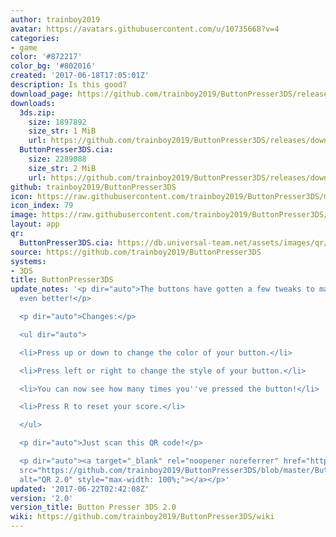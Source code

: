 ```yaml
---
author: trainboy2019
avatar: https://avatars.githubusercontent.com/u/10735668?v=4
categories:
- game
color: '#872217'
color_bg: '#802016'
created: '2017-06-18T17:05:01Z'
description: Is this good?
download_page: https://github.com/trainboy2019/ButtonPresser3DS/releases
downloads:
  3ds.zip:
    size: 1897892
    size_str: 1 MiB
    url: https://github.com/trainboy2019/ButtonPresser3DS/releases/download/2.0/3ds.zip
  ButtonPresser3DS.cia:
    size: 2289088
    size_str: 2 MiB
    url: https://github.com/trainboy2019/ButtonPresser3DS/releases/download/2.0/ButtonPresser3DS.cia
github: trainboy2019/ButtonPresser3DS
icon: https://raw.githubusercontent.com/trainboy2019/ButtonPresser3DS/master/icon.png
icon_index: 79
image: https://raw.githubusercontent.com/trainboy2019/ButtonPresser3DS/master/resources/Banner.png
layout: app
qr:
  ButtonPresser3DS.cia: https://db.universal-team.net/assets/images/qr/buttonpresser3ds-cia.png
source: https://github.com/trainboy2019/ButtonPresser3DS
systems:
- 3DS
title: ButtonPresser3DS
update_notes: '<p dir="auto">The buttons have gotten a few tweaks to make the app
  even better!</p>

  <p dir="auto">Changes:</p>

  <ul dir="auto">

  <li>Press up or down to change the color of your button.</li>

  <li>Press left or right to change the style of your button.</li>

  <li>You can now see how many times you''ve pressed the button!</li>

  <li>Press R to reset your score.</li>

  </ul>

  <p dir="auto">Just scan this QR code!</p>

  <p dir="auto"><a target="_blank" rel="noopener noreferrer" href="https://github.com/trainboy2019/ButtonPresser3DS/blob/master/Button%20QR%20Code%202.png?raw=true"><img
  src="https://github.com/trainboy2019/ButtonPresser3DS/blob/master/Button%20QR%20Code%202.png?raw=true"
  alt="QR 2.0" style="max-width: 100%;"></a></p>'
updated: '2017-06-22T02:42:08Z'
version: '2.0'
version_title: Button Presser 3DS 2.0
wiki: https://github.com/trainboy2019/ButtonPresser3DS/wiki
---
```

